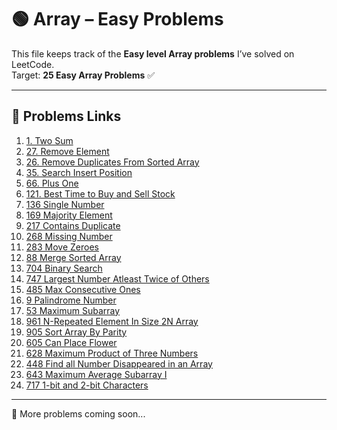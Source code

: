 # 🟢 Array – Easy Problems

This file keeps track of the **Easy level Array problems** I’ve solved on LeetCode.  
Target: **25 Easy Array Problems** ✅

---

## 📌 Problems Links

1. [1. Two Sum](https://leetcode.com/problems/two-sum/)
2. [27. Remove Element](https://leetcode.com/problems/remove-element/)
3. [26. Remove Duplicates From Sorted Array](https://leetcode.com/problems/remove-duplicates-from-sorted-array/)
4. [35. Search Insert Position](https://leetcode.com/problems/search-insert-position)
5. [66. Plus One](https://leetcode.com/problems/plus-one)
6. [121. Best Time to Buy and Sell Stock](https://leetcode.com/problems/best-time-to-buy-and-sell-stock)
7. [136 Single Number](https://leetcode.com/problems/single-number)
8. [169 Majority Element](https://leetcode.com/problems/majority-element)
9. [217 Contains Duplicate](https://leetcode.com/problems/contains-duplicate)
10. [268 Missing Number](https://leetcode.com/problems/missing-number)
11. [283 Move Zeroes](https://leetcode.com/problems/move-zeroes)
12. [88 Merge Sorted Array](https://leetcode.com/problems/merge-sorted-array)
13. [704 Binary Search](https://leetcode.com/problems/binary-search)
14. [747 Largest Number Atleast Twice of Others](https://leetcode.com/problems/largest-number-at-least-twice-of-others)
15. [485 Max Consecutive Ones](https://leetcode.com/problems/max-consecutive-ones)
16. [9 Palindrome Number](https://leetcode.com/problems/palindrome-number)
17. [53 Maximum Subarray](https://leetcode.com/problems/maximum-subarray)
18. [961 N-Repeated Element In Size 2N Array](https://leetcode.com/problems/n-repeated-element-in-size-2n-array)
19. [905 Sort Array By Parity](https://leetcode.com/problems/sort-array-by-parity)
20. [605 Can Place Flower](https://leetcode.com/problems/can-place-flowers)
21. [628 Maximum Product of Three Numbers](https://leetcode.com/problems/maximum-product-of-three-numbers)
22. [448 Find all Number Disappeared in an Array](https://leetcode.com/problems/find-all-numbers-disappeared-in-an-array)
23. [643 Maximum Average Subarray I](https://leetcode.com/problems/maximum-average-subarray-i)
24. [717 1-bit and 2-bit Characters](https://leetcode.com/problems/1-bit-and-2-bit-characters)

---

🚀 More problems coming soon...
